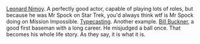 <a href="https://en.wikipedia.org/wiki/Leonard_Nimoy#Star_Trek">Leonard Nimoy</a>. A perfectly good actor, capable of playing lots of roles, but because he was Mr Spock on Star Trek, you'd always think wtf is Mr Spock doing on Mission Impossible. <a href="https://en.wikipedia.org/wiki/Typecasting">Typecasting</a>. Another example. <a href="https://en.wikipedia.org/wiki/Bill_Buckner#1986_World_Series">Bill Buckner</a>, a good first baseman with a long career. He misjudged a ball once. That becomes his whole life story. As they say, it is what it is. 
